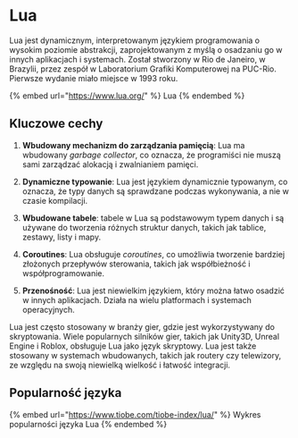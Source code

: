 # Lua

Lua jest dynamicznym, interpretowanym językiem programowania o wysokim poziomie abstrakcji, zaprojektowanym z myślą o osadzaniu go w innych aplikacjach i systemach. Został stworzony w Rio de Janeiro, w Brazylii, przez zespół w Laboratorium Grafiki Komputerowej na PUC-Rio. Pierwsze wydanie miało miejsce w 1993 roku.

{% embed url="https://www.lua.org/" %}
Lua
{% endembed %}

## Kluczowe cechy

1. **Wbudowany mechanizm do zarządzania pamięcią**: Lua ma wbudowany *garbage collector*, co oznacza, że programiści nie muszą sami zarządzać alokacją i zwalnianiem pamięci.

2. **Dynamiczne typowanie**: Lua jest językiem dynamicznie typowanym, co oznacza, że typy danych są sprawdzane podczas wykonywania, a nie w czasie kompilacji.

3. **Wbudowane tabele**: tabele w Lua są podstawowym typem danych i są używane do tworzenia różnych struktur danych, takich jak tablice, zestawy, listy i mapy.

4. **Coroutines**: Lua obsługuje *coroutines*, co umożliwia tworzenie bardziej złożonych przepływów sterowania, takich jak współbieżność i współprogramowanie.

5. **Przenośność**: Lua jest niewielkim językiem, który można łatwo osadzić w innych aplikacjach. Działa na wielu platformach i systemach operacyjnych.

Lua jest często stosowany w branży gier, gdzie jest wykorzystywany do skryptowania. Wiele popularnych silników gier, takich jak Unity3D, Unreal Engine i Roblox, obsługuje Lua jako język skryptowy. Lua jest także stosowany w systemach wbudowanych, takich jak routery czy telewizory, ze względu na swoją niewielką wielkość i łatwość integracji.

## Popularność języka

{% embed url="https://www.tiobe.com/tiobe-index/lua/" %}
Wykres popularności języka Lua
{% endembed %}